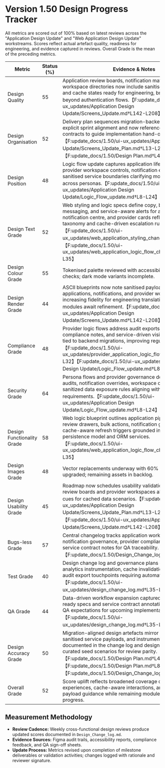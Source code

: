# Version 1.50 Design Progress Tracker
All metrics are scored out of 100% based on latest reviews across the "Application Design Update" and "Web Application Design Update" workstreams. Scores reflect actual artefact quality, readiness for engineering, and evidence captured in reviews. Overall Grade is the mean of the preceding metrics.

| Metric | Status (%) | Evidence & Notes |
| --- | --- | --- |
| Design Quality | 55 | Application review boards, notification matrices, and provider workspace directories now include sanitised payload cues and cache states ready for engineering, broadening coverage beyond authentication flows.【F:update_docs/1.50/ui-ux_updates/Application Design Update/Screens_Update.md†L142-L208】|
| Design Organisation | 52 | Delivery plan sequences migration-backed surfaces with explicit sprint alignment and now references sanitized service contracts to guide implementation hand-offs.【F:update_docs/1.50/ui-ux_updates/Application Design Update/Screens_Update_Plan.md†L13-L26】【F:update_docs/1.50/Design Plan.md†L47-L71】|
| Design Position | 48 | Logic flow update captures application lifecycle governance, provider workspace controls, notification enforcement, and sanitised service boundaries clarifying module placement across personas.【F:update_docs/1.50/ui-ux_updates/Application Design Update/Logic_Flow_update.md†L8-L24】|
| Design Text Grade | 52 | Web styling and logic specs define copy, badges, aria messaging, and service-aware alerts for application tables, notification centre, and provider cards reflecting new taxonomy and cache-driven escalation rules.【F:update_docs/1.50/ui-ux_updates/web_application_styling_changes.md†L11-L30】【F:update_docs/1.50/ui-ux_updates/web_application_logic_flow_changes.md†L13-L35】|
| Design Colour Grade | 55 | Tokenised palette reviewed with accessibility contrast checks; dark mode variants incomplete.|
| Design Render Grade | 44 | ASCII blueprints now note sanitised payload states for applications, notifications, and provider workspaces, increasing fidelity for engineering translation while remaining modules await refinement.【F:update_docs/1.50/ui-ux_updates/Application Design Update/Screens_Update.md†L142-L208】|
| Compliance Grade | 48 | Provider logic flows address audit exports, invite lifecycle, compliance notes, and service-driven visibility constraints tied to backend migrations, improving regulatory coverage.【F:update_docs/1.50/ui-ux_updates/provider_application_logic_flow_changes.md†L7-L32】【F:update_docs/1.50/ui-ux_updates/Application Design Update/Logic_Flow_update.md†L8-L24】|
| Security Grade | 64 | Persona flows and provider governance document stage audits, notification overrides, workspace controls, and sanitized data exposure rules aligning with new security requirements.【F:update_docs/1.50/ui-ux_updates/Application Design Update/Logic_Flow_update.md†L8-L24】|
| Design Functionality Grade | 58 | Web logic blueprint outlines application pipeline behaviours, review drawers, bulk actions, notification guardrails, and cache-aware refresh triggers grounded in the new persistence model and ORM services.【F:update_docs/1.50/ui-ux_updates/web_application_logic_flow_changes.md†L13-L35】|
| Design Images Grade | 48 | Vector replacements underway with 60% of screens upgraded; remaining assets in backlog.|
| Design Usability Grade | 45 | Roadmap now schedules usability validation for application review boards and provider workspaces alongside refresh cues for cached data scenarios.【F:update_docs/1.50/ui-ux_updates/Application Design Update/Screens_Update_Plan.md†L13-L26】【F:update_docs/1.50/ui-ux_updates/Application Design Update/Screens_Update.md†L142-L208】|
| Bugs-less Grade | 57 | Central changelog tracks application workflow states, notification governance, provider compliance diagrams, and service contract notes for QA traceability.【F:update_docs/1.50/Design_Change_log.md†L6-L78】|
| Test Grade | 40 | Design change log and governance plans enumerate analytics instrumentation, cache invalidation triggers, and audit export touchpoints requiring automated validation.【F:update_docs/1.50/ui-ux_updates/design_change_log.md†L35-L70】|
| QA Grade | 44 | Data-driven workflow expansion captured with compliance-ready specs and service contract annotations, setting clear QA expectations for upcoming implementation reviews.【F:update_docs/1.50/ui-ux_updates/design_change_log.md†L35-L70】|
| Design Accuracy Grade | 50 | Migration-aligned design artefacts mirror backend schemas, sanitised service payloads, and instrumentation commitments documented in the change log and design plan, including curated seed scenarios for review parity.【F:update_docs/1.50/Design Plan.md†L47-L71】【F:update_docs/1.50/Design Plan.md†L86-L96】【F:update_docs/1.50/Design_Change_log.md†L6-L78】|
| Overall Grade | 52 | Score uplift reflects broadened coverage of schema-driven experiences, cache-aware interactions, and sanitised payload guidance while remaining modules continue in progress.|

## Measurement Methodology
- **Review Cadence:** Weekly cross-functional design reviews produce updated scores documented in `Design_Change_log.md`.
- **Evidence Sources:** Figma audit trails, accessibility reports, compliance feedback, and QA sign-off sheets.
- **Update Process:** Metrics revised upon completion of milestone deliverables or validation activities; changes logged with rationale and reviewer signature.
